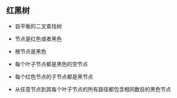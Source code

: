 ## 红黑树

- 自平衡的二叉查找树

- 节点是红色或者黑色

- 根节点是黑色

- 每个叶子节点都是黑色的空节点

- 每个红色节点的子节点都是黑节点

- 从任意节点到其每个叶子节点的所有路径都包含相同数目的黑色节点